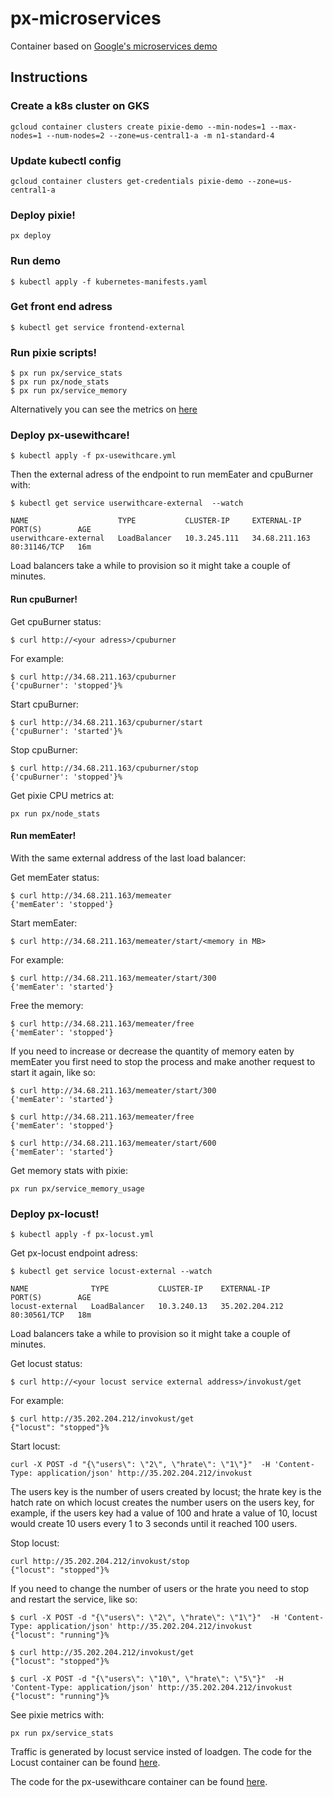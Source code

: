 # px-microservices

Container based on [Google's microservices demo](https://github.com/GoogleCloudPlatform/microservices-demo)

## Instructions

### Create a k8s cluster on GKS
```
gcloud container clusters create pixie-demo --min-nodes=1 --max-nodes=1 --num-nodes=2 --zone=us-central1-a -m n1-standard-4
```

### Update kubectl config
```
gcloud container clusters get-credentials pixie-demo --zone=us-central1-a
```

### Deploy pixie!
```
px deploy
```

### Run demo
```
$ kubectl apply -f kubernetes-manifests.yaml
```

### Get front end adress
```
$ kubectl get service frontend-external
```

### Run pixie scripts!
```
$ px run px/service_stats
$ px run px/node_stats
$ px run px/service_memory
```
Alternatively you can see the metrics on [here](https://work.withpixie.ai/live)

### Deploy px-usewithcare!
```
$ kubectl apply -f px-usewithcare.yml
```

Then the external adress of the endpoint to run memEater and cpuBurner with:
```
$ kubectl get service userwithcare-external  --watch

NAME                    TYPE           CLUSTER-IP     EXTERNAL-IP     PORT(S)        AGE
userwithcare-external   LoadBalancer   10.3.245.111   34.68.211.163   80:31146/TCP   16m
```

Load balancers take a while to provision so it might take a couple of minutes.

#### Run cpuBurner!

Get cpuBurner status:
```
$ curl http://<your adress>/cpuburner
```

For example:
```
$ curl http://34.68.211.163/cpuburner
{'cpuBurner': 'stopped'}%
```

Start cpuBurner:
```
$ curl http://34.68.211.163/cpuburner/start
{'cpuBurner': 'started'}%
```

Stop cpuBurner:
```
$ curl http://34.68.211.163/cpuburner/stop
{'cpuBurner': 'stopped'}%
```

Get pixie CPU metrics at:
```
px run px/node_stats
```

#### Run memEater!

With the same external address of the last load balancer:

Get memEater status:
```
$ curl http://34.68.211.163/memeater
{'memEater': 'stopped'}
```

Start memEater:
``` 
$ curl http://34.68.211.163/memeater/start/<memory in MB>
```

For example:
```
$ curl http://34.68.211.163/memeater/start/300
{'memEater': 'started'}
```
Free the memory:
```
$ curl http://34.68.211.163/memeater/free
{'memEater': 'stopped'}
```
If you need to increase or decrease the quantity of memory eaten by memEater you first need to stop the process and make another request to start it again, like so:

```
$ curl http://34.68.211.163/memeater/start/300
{'memEater': 'started'}

$ curl http://34.68.211.163/memeater/free
{'memEater': 'stopped'}

$ curl http://34.68.211.163/memeater/start/600
{'memEater': 'started'}
```
Get memory stats with pixie:
```
px run px/service_memory_usage
```

### Deploy px-locust!

```
$ kubectl apply -f px-locust.yml
```

Get px-locust endpoint adress:
```
$ kubectl get service locust-external --watch

NAME              TYPE           CLUSTER-IP    EXTERNAL-IP      PORT(S)        AGE
locust-external   LoadBalancer   10.3.240.13   35.202.204.212   80:30561/TCP   18m
```

Load balancers take a while to provision so it might take a couple of minutes.

Get locust status:

```
$ curl http://<your locust service external address>/invokust/get
```

For example:
```
$ curl http://35.202.204.212/invokust/get
{"locust": "stopped"}%
```

Start locust:
```
curl -X POST -d "{\"users\": \"2\", \"hrate\": \"1\"}"  -H 'Content-Type: application/json' http://35.202.204.212/invokust
```
The users key is the number of users created by locust; the hrate key is the hatch rate on which locust creates the number users on the users key, for example, if the users key had a value of 100 and hrate a value of 10, locust would create 10 users every 1 to 3 seconds until it reached 100 users.

Stop locust:
```
curl http://35.202.204.212/invokust/stop
{"locust": "stopped"}%
```
If you need to change the number of users or the hrate you need to stop and restart the service, like so:
```
$ curl -X POST -d "{\"users\": \"2\", \"hrate\": \"1\"}"  -H 'Content-Type: application/json' http://35.202.204.212/invokust
{"locust": "running"}%

$ curl http://35.202.204.212/invokust/get
{"locust": "stopped"}%

$ curl -X POST -d "{\"users\": \"10\", \"hrate\": \"5\"}"  -H 'Content-Type: application/json' http://35.202.204.212/invokust
{"locust": "running"}%
```

See pixie metrics with:
```
px run px/service_stats
```

Traffic is generated by locust service insted of loadgen. The code for the Locust container can be found [here](https://github.com/JavierClairvaux/px-locust).

The code for the px-usewithcare container can be found [here](ihttps://github.com/JavierClairvaux/px-usewithcare).
